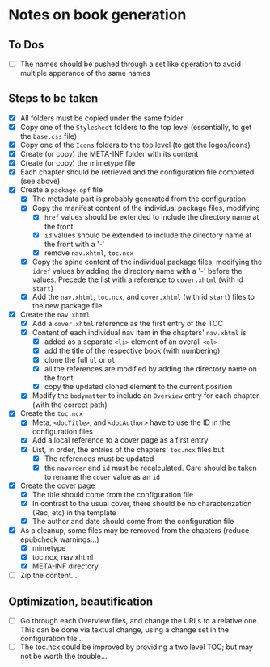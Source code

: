 # Notes on book generation

## To Dos

* [ ] The names should be pushed through a set like operation to avoid multiple apperance of the same names

## Steps to be taken

* [x] All folders must be copied under the same folder
* [x] Copy one of the `Stylesheet` folders to the top level (essentially, to get the `base.css` file)
* [x] Copy one of the `Icons` folders to the top level (to get the logos/icons)
* [x] Create (or copy) the META-INF folder with its content
* [x] Create (or copy) the mimetype file
* [x] Each chapter should be retrieved and the configuration file completed (see above)
* [x] Create a `package.opf` file
	* [x] The metadata part is probably generated from the configuration
	* [x] Copy the manifest content of the individual package files, modifying
		* [x] `href` values should be extended to include the directory name at the front
		* [x] `id` values should be extended to include the directory name at the front with a '-'
		* [x] remove `nav.xhtml`, `toc.ncx`
	* [x] Copy the spine content of the individual package files, modifying the `idref` values by adding the directory name with a '-' before the values. Precede the list with a reference to `cover.xhtml` (with id `start`)
	* [x] Add the `nav.xhtml`, `toc.ncx`, and `cover.xhtml` (with id `start`) files to the new package file
* [x] Create the `nav.xhtml`
	* [x] Add a `cover.xhtml` reference as the first entry of the TOC
	* [x] Content of each individual nav item in the chapters' `nav.xhtml` is
		* [x] added as a separate `<li>` element of an overall `<ol>`
		* [x] add the title of the respective book (with numbering)
		* [x] clone the full `ul` or `ol`
		* [x] all the references are modified by adding the directory name on the front
		* [x] copy the updated cloned element to the current position
	* [x] Modify the `bodymatter` to include an `Overview` entry for each chapter (with the correct path)
* [x] Create the `toc.ncx`
	* [x] Meta, `<docTitle>`, and `<docAuthor>` have to use the ID in the configuration files
	* [x] Add a local reference to a cover page as a first entry
	* [x] List, in order, the entries of the chapters' `toc.ncx` files but
		* [x] The references must be updated
		* [x] the `navorder` and `id` must be recalculated. Care should be taken to rename the `cover` value as an `id`
* [x] Create the cover page
	* [x] The title should come from the configuration file
	* [x] In contrast to the usual cover, there should be no characterization (Rec, etc) in the template
	* [x] The author and date should come from the configuration file
* [x] As a cleanup, some files may be removed from the chapters (reduce epubcheck warnings...)
	* [x] mimetype
	* [x] toc.ncx, nav.xhtml
	* [x] META-INF directory
* [ ] Zip the content...

## Optimization, beautification
* [ ] Go through each Overview files, and change the URLs to a relative one. This can be done via textual change, using a change set in the configuration file...
* [ ] The toc.ncx could be improved by providing a two level TOC; but may not be worth the trouble...
